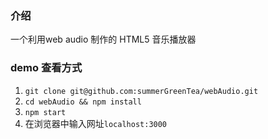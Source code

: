 ### 介绍
一个利用web audio 制作的 HTML5 音乐播放器

### demo 查看方式

1. `git clone git@github.com:summerGreenTea/webAudio.git`
2. `cd webAudio && npm install`
3. `npm start`
4. 在浏览器中输入网址`localhost:3000`